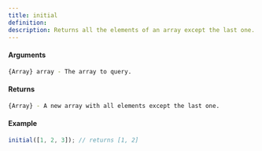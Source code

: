 ```yaml
---
title: initial
definition: 
description: Returns all the elements of an array except the last one.
---
```



#### Arguments


```bash
{Array} array - The array to query.
```


#### Returns


```bash
{Array} - A new array with all elements except the last one.
```


#### Example


```ts
initial([1, 2, 3]); // returns [1, 2]
```